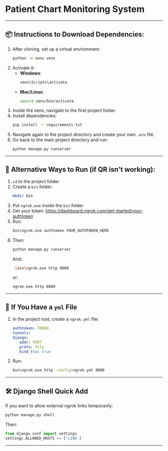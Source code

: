 # Patient Chart Monitoring System
---

## 📦 Instructions to Download Dependencies:

1. After cloning, set up a virtual environment:
   ```bash
   python -m venv venv
   ```
2. Activate it:
   - **Windows**:
     ```bash
     venv\Scripts\activate
     ```
   - **Mac/Linux**:
     ```bash
     source venv/bin/activate
     ```
3. Inside the venv, navigate to the first project folder.
4. Install dependencies:
   ```bash
   pip install -r requirements.txt
   ```
5. Navigate again to the project directory and create your own `.env` file.
6. Go back to the main project directory and run:
   ```bash
   python manage.py runserver
   ```

---

## 🚀 Alternative Ways to Run (if QR isn't working):

1. `cd` to the project folder  
2. Create a `bin` folder:
   ```bash
   mkdir bin
   ```
3. Put `ngrok.exe` inside the `bin` folder
4. Get your token: https://dashboard.ngrok.com/get-started/your-authtoken
5. Run:
   ```bash
   bin\ngrok.exe authtoken YOUR_AUTHTOKEN_HERE
   ```
6. Then:
   ```bash
   python manage.py runserver
   ```
   And:
   ```bash
   .\bin\ngrok.exe http 8000
   ```
   or:
   ```bash
   ngrok.exe http 8000
   ```

---

## 📄 If You Have a `yml` File

1. In the project root, create a `ngrok.yml` file:
   ```yaml
   authtoken: TOKEN
   tunnels:
   django:
      addr: PORT
      proto: http
      bind_tls: true
   ```
2. Run:
   ```bash
   bin\ngrok.exe http -config=ngrok.yml 8000
   ```
   
---

## 🛠️ Django Shell Quick Add
If you want to allow external ngrok links temporarily: 
```bash
python manage.py shell
```
Then:
```python
from django.conf import settings
settings.ALLOWED_HOSTS += ['LINK']
```

---